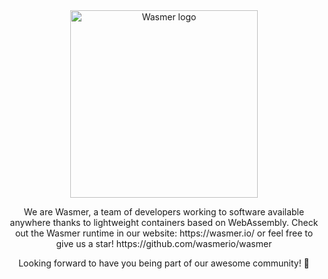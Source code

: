 
<div align="center">
  <a href="https://wasmer.io" target="_blank" rel="noopener noreferrer">
    <img width="300" src="https://raw.githubusercontent.com/wasmerio/wasmer/master/assets/logo.png" alt="Wasmer logo">
  </a>

  <p>
We are Wasmer, a team of developers working to software available anywhere thanks to lightweight containers based on WebAssembly.
Check out the Wasmer runtime in our website: https://wasmer.io/ or feel free to give us a star! https://github.com/wasmerio/wasmer

Looking forward to have you being part of our awesome community! 🚀
  </p>
  </div>
